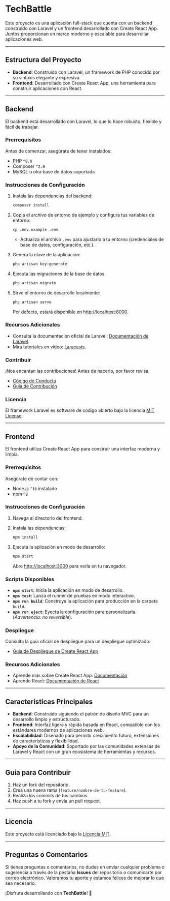 # TechBattle  

Este proyecto es una aplicación full-stack que cuenta con un backend construido con Laravel y un frontend desarrollado con Create React App. Juntos proporcionan un marco moderno y escalable para desarrollar aplicaciones web.  

---  

## Estructura del Proyecto  

- **Backend**: Construido con Laravel, un framework de PHP conocido por su sintaxis elegante y expresiva.  
- **Frontend**: Desarrollado con Create React App, una herramienta para construir aplicaciones con React.  

---  

## Backend  

El backend está desarrollado con Laravel, lo que lo hace robusto, flexible y fácil de trabajar.  

### Prerrequisitos  

Antes de comenzar, asegúrate de tener instalados:  
- PHP `^8.0`  
- Composer `^2.0`  
- MySQL u otra base de datos soportada  

### Instrucciones de Configuración  

1. Instala las dependencias del backend:  
    ```sh  
    composer install  
    ```  

2. Copia el archivo de entorno de ejemplo y configura tus variables de entorno:  
    ```sh  
    cp .env.example .env  
    ```  
    - Actualiza el archivo `.env` para ajustarlo a tu entorno (credenciales de base de datos, configuración, etc.).  

3. Genera la clave de la aplicación:  
    ```sh  
    php artisan key:generate  
    ```  

4. Ejecuta las migraciones de la base de datos:  
    ```sh  
    php artisan migrate  
    ```  

5. Sirve el entorno de desarrollo localmente:  
    ```sh  
    php artisan serve  
    ```  
    Por defecto, estará disponible en [http://localhost:8000](http://localhost:8000).  

### Recursos Adicionales  

- Consulta la documentación oficial de Laravel: [Documentación de Laravel](https://laravel.com/docs).  
- Mira tutoriales en video: [Laracasts](https://laracasts.com).  

### Contribuir  

¡Nos encantan las contribuciones! Antes de hacerlo, por favor revisa:  
- [Código de Conducta](https://laravel.com/docs/contributions#code-of-conduct)  
- [Guía de Contribución](https://laravel.com/docs/contributions)  

### Licencia  

El framework Laravel es software de código abierto bajo la licencia [MIT License](https://opensource.org/licenses/MIT).  

---  

## Frontend  

El frontend utiliza Create React App para construir una interfaz moderna y limpia.  

### Prerrequisitos  

Asegúrate de contar con:  
- Node.js `^16` instalado  
- npm `^8`  

### Instrucciones de Configuración  

1. Navega al directorio del frontend.  

2. Instala las dependencias:  
    ```sh  
    npm install  
    ```  

3. Ejecuta la aplicación en modo de desarrollo:  
    ```sh  
    npm start  
    ```  
    Abre [http://localhost:3000](http://localhost:3000) para verla en tu navegador.  

### Scripts Disponibles  

- **`npm start`**: Inicia la aplicación en modo de desarrollo.  
- **`npm test`**: Lanza el runner de pruebas en modo interactivo.  
- **`npm run build`**: Construye la aplicación para producción en la carpeta `build`.  
- **`npm run eject`**: Eyecta la configuración para personalizarla. (*Advertencia: no reversible*).  

### Despliegue  

Consulta la guía oficial de despliegue para un despliegue optimizado:  
- [Guía de Despliegue de Create React App](https://facebook.github.io/create-react-app/docs/deployment)  

### Recursos Adicionales  

- Aprende más sobre Create React App: [Documentación](https://facebook.github.io/create-react-app/docs/getting-started)  
- Aprende React: [Documentación de React](https://reactjs.org/)  

---  

## Características Principales  

- **Backend**: Construido siguiendo el patrón de diseño MVC para un desarrollo limpio y estructurado.  
- **Frontend**: Interfaz ligera y rápida basada en React, compatible con los estándares modernos de aplicaciones web.  
- **Escalabilidad**: Diseñado para permitir crecimiento futuro, extensiones de características y flexibilidad.  
- **Apoyo de la Comunidad**: Soportado por las comunidades extensas de Laravel y React con un gran ecosistema de herramientas y recursos.  

---  

## Guía para Contribuir  

1. Haz un fork del repositorio.  
2. Crea una nueva rama (`feature/nombre-de-tu-feature`).  
3. Realiza los commits de tus cambios.  
4. Haz push a tu fork y envía un pull request.  

---  

## Licencia  

Este proyecto está licenciado bajo la [Licencia MIT](https://opensource.org/licenses/MIT).  

---  

## Preguntas o Comentarios  

Si tienes preguntas o comentarios, no dudes en enviar cualquier problema o sugerencia a través de la pestaña **Issues** del repositorio o comunicarte por correo electrónico. Valoramos tu aporte y estamos felices de mejorar lo que sea necesario.  

¡Disfruta desarrollando con **TechBattle**! 🚀
